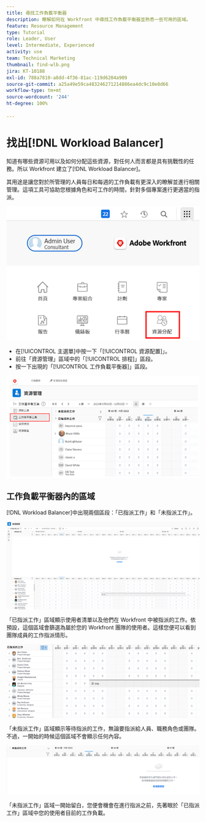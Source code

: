 ```yaml
---
title: 尋找工作負載平衡器
description: 瞭解如何在 Workfront 中尋找工作負載平衡器並熟悉一些可用的區域。
feature: Resource Management
type: Tutorial
role: Leader, User
level: Intermediate, Experienced
activity: use
team: Technical Marketing
thumbnail: find-wlb.png
jira: KT-10188
exl-id: 788a7810-a8dd-4f36-81ac-119d6204a909
source-git-commit: a25a49e59ca483246271214886ea4dc9c10e8d66
workflow-type: tm+mt
source-wordcount: '244'
ht-degree: 100%

---
```


# 找出[!DNL Workload Balancer]

知道有哪些資源可用以及如何分配這些資源，對任何人而言都是具有挑戰性的任務。所以 Workfront 建立了[!DNL Workload Balancer]。

其用途是讓您對於所管理的人員每日和每週的工作負載有更深入的瞭解並進行相關管理。這項工具可協助您根據角色和可工作的時間，針對多個專案進行更適當的指派。

![主選單中的「資源配置」](assets/Find_01.png)

* 在[!UICONTROL 主選單]中按一下「[!UICONTROL 資源配置]」。
* 前往「資源管理」區域中的「[!UICONTROL 排程]」區段。
* 按一下出現的「[!UICONTROL 工作負載平衡器]」區段。

![工作負載平衡器區段](assets/Find_02.png)

## 工作負載平衡器內的區域

[!DNL Workload Balancer]中出現兩個區段：「已指派工作」和「未指派工作」。

![未指派區域](assets/Find_03.png)

「已指派工作」區域顯示使用者清單以及他們在 Workfront 中被指派的工作。依預設，這個區域會篩選為屬於您的 Workfront 團隊的使用者。這樣您便可以看到團隊成員的工作指派情形。

![已指派區域使用者](assets/Find_03b.png)

「未指派工作」區域顯示等待指派的工作，無論要指派給人員、職務角色或團隊。不過，一開始的時候這個區域不會顯示任何內容。

![未指派工作區域](assets/Find_03c.png)

「未指派工作」區域一開始留白，您便會機會在進行指派之前，先著眼於「已指派工作」區域中您的使用者目前的工作負載。
